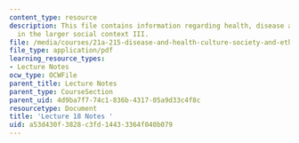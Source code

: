```yaml
---
content_type: resource
description: This file contains information regarding health, disease and healing
  in the larger social context III.
file: /media/courses/21a-215-disease-and-health-culture-society-and-ethics-spring-2012/a53d430f3828c3fd14433364f040b079_MIT21A_215S12_lecture_18.pdf
file_type: application/pdf
learning_resource_types:
- Lecture Notes
ocw_type: OCWFile
parent_title: Lecture Notes
parent_type: CourseSection
parent_uid: 4d9ba7f7-74c1-836b-4317-05a9d33c4f8c
resourcetype: Document
title: 'Lecture 18 Notes '
uid: a53d430f-3828-c3fd-1443-3364f040b079
---
```

